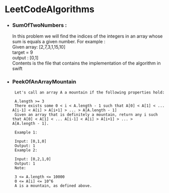 # LeetCodeAlgorithms
* ### SumOfTwoNumbers :
    In this problem we will find the indices of the integers in an array whose sum is equals a given number.
    For example :  
    Given array: [2,7,3,1,15,10]<br/> 
          target = 9 <br/>
          output : [0,1] <br/>
    Contents is the file that contains the implementation of the algorithm in swift
          
 * ### PeekOfAnArrayMountain
        Let's call an array A a mountain if the following properties hold:

        A.length >= 3
        There exists some 0 < i < A.length - 1 such that A[0] < A[1] < ... A[i-1] < A[i] > A[i+1] > ... > A[A.length - 1]
        Given an array that is definitely a mountain, return any i such that A[0] < A[1] < ... A[i-1] < A[i] > A[i+1] > ... >           A[A.length - 1].

        Example 1:

        Input: [0,1,0]
        Output: 1
        Example 2:

        Input: [0,2,1,0]
        Output: 1
        Note:

        3 <= A.length <= 10000
        0 <= A[i] <= 10^6
        A is a mountain, as defined above.

          
    
      
   

